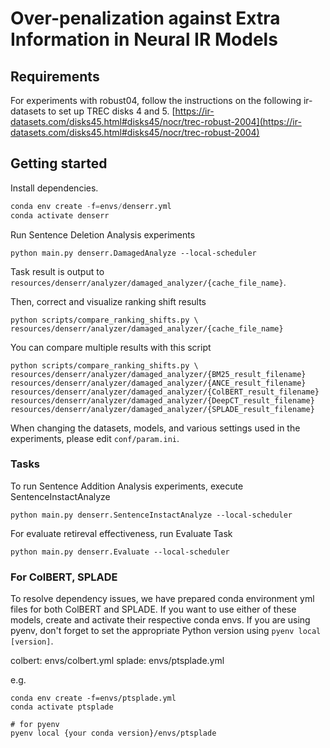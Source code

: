 # Over-penalization against Extra Information in Neural IR Models

## Requirements
For experiments with robust04, follow the instructions on the following ir-datasets to set up TREC disks 4 and 5.
[https://ir-datasets.com/disks45.html#disks45/nocr/trec-robust-2004](https://ir-datasets.com/disks45.html#disks45/nocr/trec-robust-2004)

## Getting started

Install dependencies.

```python
conda env create -f=envs/denserr.yml
conda activate denserr
```

Run Sentence Deletion Analysis experiments

```shell
python main.py denserr.DamagedAnalyze --local-scheduler
```

Task result is output to `resources/denserr/analyzer/damaged_analyzer/{cache_file_name}`.

Then, correct and visualize ranking shift results

```shell
python scripts/compare_ranking_shifts.py \
resources/denserr/analyzer/damaged_analyzer/{cache_file_name}
```

You can compare multiple results with this script

```shell
python scripts/compare_ranking_shifts.py \
resources/denserr/analyzer/damaged_analyzer/{BM25_result_filename}
resources/denserr/analyzer/damaged_analyzer/{ANCE_result_filename}
resources/denserr/analyzer/damaged_analyzer/{ColBERT_result_filename}
resources/denserr/analyzer/damaged_analyzer/{DeepCT_result_filename}
resources/denserr/analyzer/damaged_analyzer/{SPLADE_result_filename}
```

When changing the datasets, models, and various settings used in the experiments, please edit `conf/param.ini`.

### Tasks

To run Sentence Addition Analysis experiments, execute SentenceInstactAnalyze

```shell
python main.py denserr.SentenceInstactAnalyze --local-scheduler
```

For evaluate retireval effectiveness, run Evaluate Task

```shell
python main.py denserr.Evaluate --local-scheduler
```

### For ColBERT, SPLADE

To resolve dependency issues, we have prepared conda environment yml files for both ColBERT and SPLADE. 
If you want to use either of these models, create and activate their respective conda envs.
If you are using pyenv, don't forget to set the appropriate Python version using `pyenv local [version]`.


colbert: envs/colbert.yml
splade: envs/ptsplade.yml

e.g.

```shell
conda env create -f=envs/ptsplade.yml
conda activate ptsplade

# for pyenv
pyenv local {your conda version}/envs/ptsplade
```

